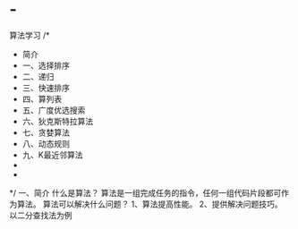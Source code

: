 # -
算法学习
/*
 * 简介
 * 一、选择排序
 * 二、递归
 * 三、快速排序
 * 四、算列表
 * 五、广度优选搜索
 * 六、狄克斯特拉算法
 * 七、贪婪算法
 * 八、动态规则
 * 九、K最近邻算法
 * 
 *
 */
一、简介
  什么是算法？
      算法是一组完成任务的指令，任何一组代码片段都可作为算法。
  算法可以解决什么问题？
      1、算法提高性能。
      2、提供解决问题技巧。
  以二分查找法为例
  
